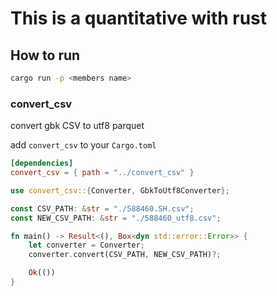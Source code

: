 # This is a quantitative with rust

## How to run

```bash
cargo run -p <members name>
```

### convert_csv

convert gbk CSV to utf8 parquet

add `convert_csv` to your `Cargo.toml`

```toml
[dependencies]
convert_csv = { path = "../convert_csv" }
```

```rs
use convert_csv::{Converter, GbkToUtf8Converter};

const CSV_PATH: &str = "./588460.SH.csv";
const NEW_CSV_PATH: &str = "./588460_utf8.csv";

fn main() -> Result<(), Box<dyn std::error::Error>> {
    let converter = Converter;
    converter.convert(CSV_PATH, NEW_CSV_PATH)?;

    Ok(())
}
```
